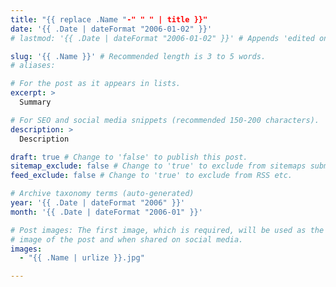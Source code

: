 ```yaml
---
title: "{{ replace .Name "-" " " | title }}"
date: '{{ .Date | dateFormat "2006-01-02" }}'
# lastmod: '{{ .Date | dateFormat "2006-01-02" }}' # Appends 'edited on' to the publish date

slug: '{{ .Name }}' # Recommended length is 3 to 5 words.
# aliases:

# For the post as it appears in lists.
excerpt: >
  Summary

# For SEO and social media snippets (recommended 150-200 characters).
description: >
  Description

draft: true # Change to 'false' to publish this post.
sitemap_exclude: false # Change to 'true' to exclude from sitemaps submitted to search engines.
feed_exclude: false # Change to 'true' to exclude from RSS etc.

# Archive taxonomy terms (auto-generated)
year: '{{ .Date | dateFormat "2006" }}'
month: '{{ .Date | dateFormat "2006-01" }}'

# Post images: The first image, which is required, will be used as the header
# image of the post and when shared on social media.
images:
  - "{{ .Name | urlize }}.jpg"

---
```


